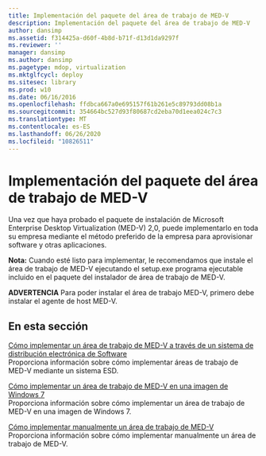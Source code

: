 ```yaml
---
title: Implementación del paquete del área de trabajo de MED-V
description: Implementación del paquete del área de trabajo de MED-V
author: dansimp
ms.assetid: f314425a-d60f-4b8d-b71f-d13d1da9297f
ms.reviewer: ''
manager: dansimp
ms.author: dansimp
ms.pagetype: mdop, virtualization
ms.mktglfcycl: deploy
ms.sitesec: library
ms.prod: w10
ms.date: 06/16/2016
ms.openlocfilehash: ffdbca667a0e695157f61b261e5c89793dd08b1a
ms.sourcegitcommit: 354664bc527d93f80687cd2eba70d1eea024c7c3
ms.translationtype: MT
ms.contentlocale: es-ES
ms.lasthandoff: 06/26/2020
ms.locfileid: "10826511"
---
```

# Implementación del paquete del área de trabajo de MED-V


Una vez que haya probado el paquete de instalación de Microsoft Enterprise Desktop Virtualization (MED-V) 2,0, puede implementarlo en toda su empresa mediante el método preferido de la empresa para aprovisionar software y otras aplicaciones.

**Nota:**  Cuando esté listo para implementar, le recomendamos que instale el área de trabajo de MED-V ejecutando el setup.exe programa ejecutable incluido en el paquete del instalador de área de trabajo de MED-V.

 

**ADVERTENCIA**  Para poder instalar el área de trabajo MED-V, primero debe instalar el agente de host MED-V.

 

## En esta sección


<a href="" id="how-to-deploy-a-med-v-workspace-through-an-electronic-software-distribution-system"></a>[Cómo implementar un área de trabajo de MED-V a través de un sistema de distribución electrónica de Software](how-to-deploy-a-med-v-workspace-through-an-electronic-software-distribution-system.md)  
Proporciona información sobre cómo implementar áreas de trabajo de MED-V mediante un sistema ESD.

<a href="" id="how-to-deploy-a-med-v-workspace-in-a-windows-7-image"></a>[Cómo implementar un área de trabajo de MED-V en una imagen de Windows 7](how-to-deploy-a-med-v-workspace-in-a-windows-7-image.md)  
Proporciona información sobre cómo implementar un área de trabajo de MED-V en una imagen de Windows 7.

<a href="" id="how-to-deploy-a-med-v-workspace-manually"></a>[Cómo implementar manualmente un área de trabajo de MED-V](how-to-deploy-a-med-v-workspace-manually.md)  
Proporciona información sobre cómo implementar manualmente un área de trabajo de MED-V.

 

 






